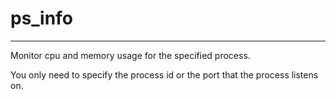 # ps_info
---

Monitor cpu and memory usage for the specified process.

You only need to specify the process id or the port that the process listens on.
